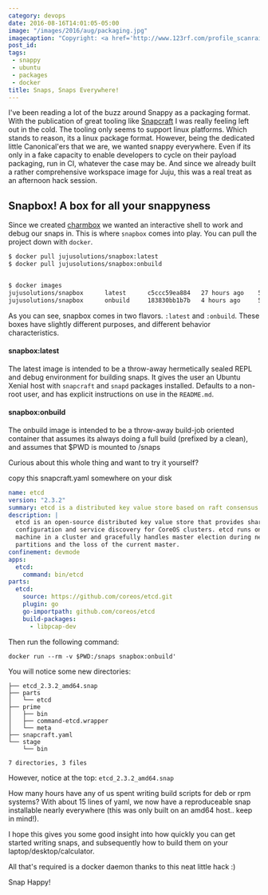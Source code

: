 ```yaml
---
category: devops
date: 2016-08-16T14:01:05-05:00
image: "/images/2016/aug/packaging.jpg"
imagecaption: "Copyright: <a href='http://www.123rf.com/profile_scanrail'>scanrail / 123RF Stock Photo</a>"
post_id:
tags:
 - snappy
 - ubuntu
 - packages
 - docker
title: Snaps, Snaps Everywhere!
---
```


I've been reading a lot of the buzz around Snappy as a packaging format. With the publication of
great tooling like [Snapcraft](http://snapcraft.io) I was really feeling left out in the cold.
The tooling only seems to support linux platforms. Which stands to reason, its a linux package
format. However, being the dedicated little Canonical'ers that we are, we wanted snappy everywhere.
Even if its only in a fake capacity to enable developers to cycle on their payload
packaging, run in CI, whatever the case may be. And since we already built a rather comprehensive
workspace image for Juju, this was a real treat as an afternoon hack session.

## Snapbox! A box for all your snappyness

Since we created [charmbox](https://hub.docker.com/r/jujusolutions/charmbox) we wanted
an interactive shell to work and debug our snaps in. This is where `snapbox`
comes into play. You can pull the project down with `docker`.

```bash
$ docker pull jujusolutions/snapbox:latest
$ docker pull jujusolutions/snapbox:onbuild


$ docker images
jujusolutions/snapbox      latest      c5ccc59ea884   27 hours ago    594.1 MB
jujusolutions/snapbox      onbuild     183830bb1b7b   4 hours ago     593.8 MB
```

As you can see, snapbox comes in two flavors. `:latest` and `:onbuild`. These
boxes have slightly different purposes, and different behavior characteristics.

#### snapbox:latest

The latest image is intended to be a throw-away hermetically sealed REPL and
debug environment for building snaps. It gives the user an Ubuntu Xenial host
with `snapcraft` and `snapd` packages installed. Defaults to a non-root user,
and has explicit instructions on use in the `README.md`.

#### snapbox:onbuild

The onbuild image is intended to be a throw-away build-job oriented container
that assumes its always doing a full build (prefixed by a clean), and assumes
that $PWD is mounted to /snaps


Curious about this whole thing and want to try it yourself?

copy this snapcraft.yaml somewhere on your disk

```yaml
name: etcd
version: "2.3.2"
summary: etcd is a distributed key value store based on raft consensus
description: |
  etcd is an open-source distributed key value store that provides shared
  configuration and service discovery for CoreOS clusters. etcd runs on each
  machine in a cluster and gracefully handles master election during network
  partitions and the loss of the current master.
confinement: devmode
apps:
  etcd:
    command: bin/etcd
parts:
  etcd:
    source: https://github.com/coreos/etcd.git
    plugin: go
    go-importpath: github.com/coreos/etcd
    build-packages:
      - libpcap-dev
```

Then run the following command:

```
docker run --rm -v $PWD:/snaps snapbox:onbuild'
```

You will notice some new directories:

```
├── etcd_2.3.2_amd64.snap
├── parts
│   └── etcd
├── prime
│   ├── bin
│   ├── command-etcd.wrapper
│   └── meta
├── snapcraft.yaml
└── stage
    └── bin

7 directories, 3 files
```

However, notice at the top: `etcd_2.3.2_amd64.snap`

How many hours have any of us spent writing build scripts for deb or rpm
systems? With about 15 lines of yaml, we now have a reproduceable snap
installable nearly everywhere (this was only built on an amd64 host.. keep in
mind!).


I hope this gives you some good insight into how quickly you can get started
writing snaps, and subsequently how to build them on your laptop/desktop/calculator.

All that's required is a docker daemon  thanks to this neat little hack  :)

Snap Happy!
